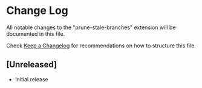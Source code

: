 # Change Log

All notable changes to the "prune-stale-branches" extension will be documented in this file.

Check [Keep a Changelog](http://keepachangelog.com/) for recommendations on how to structure this file.

## [Unreleased]

- Initial release
